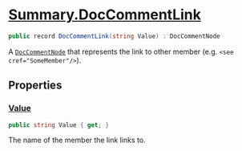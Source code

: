 # [Summary.DocCommentLink](../src/Core/DocCommentLink.cs#L7)
```cs
public record DocCommentLink(string Value) : DocCommentNode
```

A [`DocCommentNode`](./DocCommentNode.md) that represents the link to other member (e.g. `<see cref="SomeMember"/>`).

## Properties
### [Value](../src/Core/DocCommentLink.cs#L7)
```cs
public string Value { get; }
```

The name of the member the link links to.

